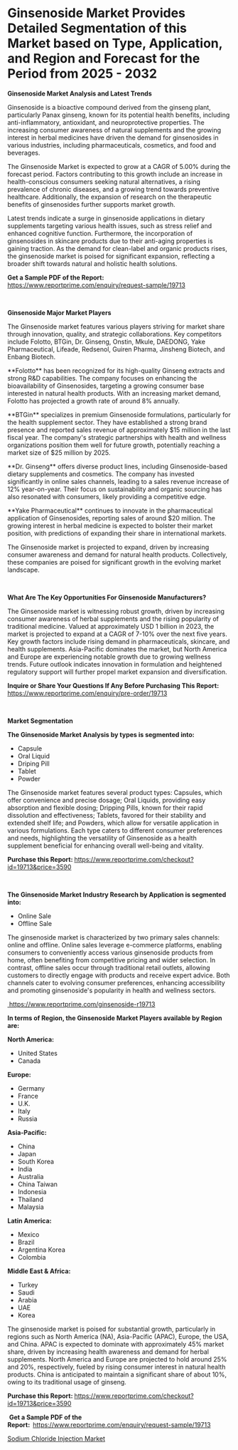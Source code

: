 <p><h1>Ginsenoside Market Provides Detailed Segmentation of this Market based on Type, Application, and Region and Forecast for the Period from 2025 - 2032</h1></p><p><strong>Ginsenoside Market Analysis and Latest Trends</strong></p>
<p><p>Ginsenoside is a bioactive compound derived from the ginseng plant, particularly Panax ginseng, known for its potential health benefits, including anti-inflammatory, antioxidant, and neuroprotective properties. The increasing consumer awareness of natural supplements and the growing interest in herbal medicines have driven the demand for ginsenosides in various industries, including pharmaceuticals, cosmetics, and food and beverages.</p><p>The Ginsenoside Market is expected to grow at a CAGR of 5.00% during the forecast period. Factors contributing to this growth include an increase in health-conscious consumers seeking natural alternatives, a rising prevalence of chronic diseases, and a growing trend towards preventive healthcare. Additionally, the expansion of research on the therapeutic benefits of ginsenosides further supports market growth. </p><p>Latest trends indicate a surge in ginsenoside applications in dietary supplements targeting various health issues, such as stress relief and enhanced cognitive function. Furthermore, the incorporation of ginsenosides in skincare products due to their anti-aging properties is gaining traction. As the demand for clean-label and organic products rises, the ginsenoside market is poised for significant expansion, reflecting a broader shift towards natural and holistic health solutions.</p></p>
<p><strong>Get a Sample PDF of the Report:&nbsp;</strong> <a href="https://www.reportprime.com/enquiry/request-sample/19713?utm_campaign=2989&utm_medium=2&utm_source=Github&utm_content=ia&utm_term=20032025&utm_id=ginsenoside">https://www.reportprime.com/enquiry/request-sample/19713</a></p>
<p>&nbsp;</p>
<p><strong>Ginsenoside Major Market Players</strong></p>
<p><p>The Ginsenoside market features various players striving for market share through innovation, quality, and strategic collaborations. Key competitors include Folotto, BTGin, Dr. Ginseng, Onstin, Mkule, DAEDONG, Yake Pharmaceutical, Lifeade, Redsenol, Guiren Pharma, Jinsheng Biotech, and Enbang Biotech.</p><p>**Folotto** has been recognized for its high-quality Ginseng extracts and strong R&D capabilities. The company focuses on enhancing the bioavailability of Ginsenosides, targeting a growing consumer base interested in natural health products. With an increasing market demand, Folotto has projected a growth rate of around 8% annually.</p><p>**BTGin** specializes in premium Ginsenoside formulations, particularly for the health supplement sector. They have established a strong brand presence and reported sales revenue of approximately $15 million in the last fiscal year. The company's strategic partnerships with health and wellness organizations position them well for future growth, potentially reaching a market size of $25 million by 2025.</p><p>**Dr. Ginseng** offers diverse product lines, including Ginsenoside-based dietary supplements and cosmetics. The company has invested significantly in online sales channels, leading to a sales revenue increase of 12% year-on-year. Their focus on sustainability and organic sourcing has also resonated with consumers, likely providing a competitive edge.</p><p>**Yake Pharmaceutical** continues to innovate in the pharmaceutical application of Ginsenosides, reporting sales of around $20 million. The growing interest in herbal medicine is expected to bolster their market position, with predictions of expanding their share in international markets.</p><p>The Ginsenoside market is projected to expand, driven by increasing consumer awareness and demand for natural health products. Collectively, these companies are poised for significant growth in the evolving market landscape.</p></p>
<p>&nbsp;</p>
<p><strong>What Are The Key Opportunities For Ginsenoside Manufacturers?</strong></p>
<p><p>The Ginsenoside market is witnessing robust growth, driven by increasing consumer awareness of herbal supplements and the rising popularity of traditional medicine. Valued at approximately USD 1 billion in 2023, the market is projected to expand at a CAGR of 7-10% over the next five years. Key growth factors include rising demand in pharmaceuticals, skincare, and health supplements. Asia-Pacific dominates the market, but North America and Europe are experiencing notable growth due to growing wellness trends. Future outlook indicates innovation in formulation and heightened regulatory support will further propel market expansion and diversification.</p></p>
<p><strong>Inquire or Share Your Questions If Any Before Purchasing This Report:</strong> <a href="https://www.reportprime.com/enquiry/pre-order/19713?utm_campaign=2989&utm_medium=2&utm_source=Github&utm_content=ia&utm_term=20032025&utm_id=ginsenoside">https://www.reportprime.com/enquiry/pre-order/19713</a></p>
<p>&nbsp;</p>
<p><strong>Market Segmentation</strong></p>
<p><strong>The Ginsenoside Market Analysis by types is segmented into:</strong></p>
<p><ul><li>Capsule</li><li>Oral Liquid</li><li>Driping Pill</li><li>Tablet</li><li>Powder</li></ul></p>
<p><p>The Ginsenoside market features several product types: Capsules, which offer convenience and precise dosage; Oral Liquids, providing easy absorption and flexible dosing; Dripping Pills, known for their rapid dissolution and effectiveness; Tablets, favored for their stability and extended shelf life; and Powders, which allow for versatile application in various formulations. Each type caters to different consumer preferences and needs, highlighting the versatility of Ginsenoside as a health supplement beneficial for enhancing overall well-being and vitality.</p></p>
<p><strong>Purchase this Report:&nbsp;</strong><a href="https://www.reportprime.com/checkout?id=19713&price=3590&utm_campaign=2989&utm_medium=2&utm_source=Github&utm_content=ia&utm_term=20032025&utm_id=ginsenoside">https://www.reportprime.com/checkout?id=19713&price=3590</a></p>
<p>&nbsp;</p>
<p><strong>The Ginsenoside Market Industry Research by Application is segmented into:</strong></p>
<p><ul><li>Online Sale</li><li>Offline Sale</li></ul></p>
<p><p>The ginsenoside market is characterized by two primary sales channels: online and offline. Online sales leverage e-commerce platforms, enabling consumers to conveniently access various ginsenoside products from home, often benefiting from competitive pricing and wider selection. In contrast, offline sales occur through traditional retail outlets, allowing customers to directly engage with products and receive expert advice. Both channels cater to evolving consumer preferences, enhancing accessibility and promoting ginsenoside's popularity in health and wellness sectors.</p></p>
<p><a href="https://www.reportprime.com/ginsenoside-r19713?utm_campaign=2989&utm_medium=2&utm_source=Github&utm_content=ia&utm_term=20032025&utm_id=ginsenoside">&nbsp;https://www.reportprime.com/ginsenoside-r19713</a></p>
<p><strong>In terms of Region, the Ginsenoside Market Players available by Region are:</strong></p>
<p>
    <p> <strong> North America: </strong>
        <ul>
            <li>United States</li>
            <li>Canada</li>
        </ul>
        </p> 
    <p> <strong> Europe: </strong>
        <ul>
            <li>Germany</li>
            <li>France</li>
            <li>U.K.</li>
            <li>Italy</li>
            <li>Russia</li>
        </ul>
        </p> 
    <p> <strong> Asia-Pacific: </strong>
        <ul>
            <li>China</li>
            <li>Japan</li>
            <li>South Korea</li>
            <li>India</li>
            <li>Australia</li>
            <li>China Taiwan</li>
            <li>Indonesia</li>
            <li>Thailand</li>
            <li>Malaysia</li>
        </ul>
        </p> 
    <p> <strong> Latin America: </strong>
        <ul>
            <li>Mexico</li>
            <li>Brazil</li>
            <li>Argentina Korea</li>
            <li>Colombia</li>
        </ul>
        </p> 
    <p> <strong> Middle East & Africa: </strong>
        <ul>
            <li>Turkey</li>
            <li>Saudi</li>
            <li>Arabia</li>
            <li>UAE</li>
            <li>Korea</li>
        </ul>
    </p>
    </p>
<p><p>The ginsenoside market is poised for substantial growth, particularly in regions such as North America (NA), Asia-Pacific (APAC), Europe, the USA, and China. APAC is expected to dominate with approximately 45% market share, driven by increasing health awareness and demand for herbal supplements. North America and Europe are projected to hold around 25% and 20%, respectively, fueled by rising consumer interest in natural health products. China is anticipated to maintain a significant share of about 10%, owing to its traditional usage of ginseng.</p></p>
<p><strong>Purchase this Report: </strong><a href="https://www.reportprime.com/checkout?id=19713&price=3590&utm_campaign=2989&utm_medium=2&utm_source=Github&utm_content=ia&utm_term=20032025&utm_id=ginsenoside">https://www.reportprime.com/checkout?id=19713&price=3590</a></p>
<p>&nbsp;<strong>Get a Sample PDF of the Report:&nbsp;&nbsp;</strong><a href="https://www.reportprime.com/enquiry/request-sample/19713?utm_campaign=2989&utm_medium=2&utm_source=Github&utm_content=ia&utm_term=20032025&utm_id=ginsenoside">https://www.reportprime.com/enquiry/request-sample/19713</a></p>
<p><strong></strong></p>
<p><p><a href="https://github.com/payareganiou/Market-Research-Report-List-1/blob/main/sodium-chloride-injection-market.md?utm_campaign=2989&utm_medium=2&utm_source=Github&utm_content=ia&utm_term=20032025&utm_id=ginsenoside">Sodium Chloride Injection Market</a></p></p>